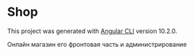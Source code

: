 # Shop

This project was generated with [Angular CLI](https://github.com/angular/angular-cli) version 10.2.0.

Онлайн магазин его фронтовая часть и администрирование  
